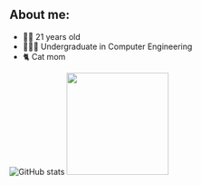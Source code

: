 
## About me:
- 👧🏻 21 years old
- 👩🏻‍💻 Undergraduate in Computer Engineering
- 🐈 Cat mom

![GitHub stats](https://github-readme-stats.vercel.app/api?username=carolelias&show_icons=true&theme=tokyonight&border_color=9571f7&hide_border=false)
<img height = "180em" src = "https://github-readme-stats.vercel.app/api/top-langs/?username=carolelias&layout=compact&theme=tokyonight&border_color=9571f7&hide_border=false&include_private=true" >
